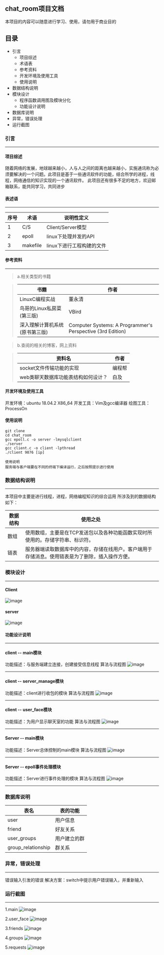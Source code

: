 ## chat_room项目文档
本项目的内容可以随意进行学习、使用，请勿用于商业目的
## 目录
* 引言
	* 项目综述
	* 术语表
	* 参考资料
	* 开发环境及使用工具
	* 使用说明
* 数据结构说明
* 模块设计
	* 程序函数调用图及模块分化
	* 功能设计说明
* 数据库说明
* 异常，错误处理
* 运行截图
### 引言
*********************
#### 项目综述
随着网络的发展，地球越来越小，人与人之间的距离也越来越小，实施通讯称为必须要解决的一个问题。此项目是基于一些通讯软件的功能，结合所学的进程，线程，网络通信的知识实现的一个通讯软件。
此项目还有很多不足的地方，欢迎邮箱联系，能共同学习，共同进步

#### 表述语
___________________
| 序号 | 术语 | 说明性定义 |
| ---- | ---- | ---- |
| 1 | C/S | Client/Server模型 |
| 2 | epoll | linux下处理并发的API |
| 3 | makefile | linux下进行工程构建的文件 |
#### 参考资料
************************
>a.相关类型的书籍

>| 书籍 | 作者 |
>| ---- | ---- |
>| LinuxC编程实战 | 董永清 |
>| 鸟哥的Linux私房菜(第三版) | VBird |
>| 深入理解计算机系统(原书第三版) | Computer Systems: A Programmer's Perspective (3rd Edition) |

>b.查阅的相关的博客，网上资料

>| 资料名 | 作者 |
>| ---- | ---- |
>| socket文件传输功能的实现 | 编程帮 |
>| web类聊天数据库功能表结构如何设计？ | 白及 |

#### 开发环境及使用工具
开发环境：ubuntu 18.04.2 X86_64
开发工具：Vim及gcc编译器
绘图工具：ProcessOn
#### 使用说明
```
git clone 
cd chat_room
gcc epoll.c -o server -lmysqlclient
./server
gcc client.c -o client -lpthread
./client 9876 [ip]
```
```
使用说明
服务端与客户端要在不同的终端下编译运行，之后按照提示进行使用
```
### 数据结构说明
**********************
本项目中主要是进行线程，进程，网络编程知识的综合运用
所涉及到的数据结构如下：

|数据结构|使用之处|
|----|----|
|数组|使用数组，主要是在TCP发送包以及各种功能函数实现时所使用的。存储字符串、标识符。
|链表|服务器端读取数据库中的内容，存储在线用户。客户端用于存储消息。使用链表是为了删除，插入操作方便。

### 模块设计
**********************
#### Client
![image](https://github.com/XiyouLinuxGroup-2019-Summer/TeamC/blob/master/Code/huqingwei/chat_room/images/client.png)
#### server
![image](https://github.com/XiyouLinuxGroup-2019-Summer/TeamC/blob/master/Code/huqingwei/chat_room/images/server.png)
#### 功能设计说明
****************************
#### client -- main模块
功能描述：与服务端建立连接，创建接受信息线程
算法与流程图
![image](https://github.com/XiyouLinuxGroup-2019-Summer/TeamC/blob/master/Code/huqingwei/chat_room/images/client_main.png)
*********************************************** 
#### client -- server_manage模块
功能描述：client进行收包的模块
算法与流程图
![image](https://github.com/XiyouLinuxGroup-2019-Summer/TeamC/blob/master/Code/huqingwei/chat_room/images/client_recv.png)
***********************************************
#### client -- user_face模块
功能描述：为用户显示聊天室的功能
算法与流程图
![image](https://github.com/XiyouLinuxGroup-2019-Summer/TeamC/blob/master/Code/huqingwei/chat_room/images/client_user_face.png)
***********************************************
#### Server -- main模块
功能描述：Server总体控制的main模块
算法与流程图
![image](https://github.com/XiyouLinuxGroup-2019-Summer/TeamC/blob/master/Code/huqingwei/chat_room/images/server_main.png)
***********************************************
#### Server -- epoll事件处理模块
功能描述：Server进行事件处理的模块
算法与流程图
![image](https://github.com/XiyouLinuxGroup-2019-Summer/TeamC/blob/master/Code/huqingwei/chat_room/images/server_chuli.png)
***********************************************
### 数据库说明
| 表名 | 表的功能 |
| ---- | ---- |
| user | 用户信息 |
| friend | 好友关系 |
| user_groups | 用户建立的群 |
| group_relationship | 群关系 |

### 异常，错误处理
*************************************
错误输入引发的错误
解决方案：switch中提示用户错误输入，并重新输入
### 运行截图
*************************************
1.main
![image](https://github.com/XiyouLinuxGroup-2019-Summer/TeamC/blob/master/Code/huqingwei/chat_room/images/run_pactures/2019-09-01%2010-19-56屏幕截图.png) 

2.user_face
![image](https://github.com/XiyouLinuxGroup-2019-Summer/TeamC/blob/master/Code/huqingwei/chat_room/images/run_pactures/2019-09-01%2010-20-47屏幕截图.png) 

3.friends
![image](https://github.com/XiyouLinuxGroup-2019-Summer/TeamC/blob/master/Code/huqingwei/chat_room/images/run_pactures/2019-09-01%2010-21-33屏幕截图.png) 

4.groups
![image](https://github.com/XiyouLinuxGroup-2019-Summer/TeamC/blob/master/Code/huqingwei/chat_room/images/run_pactures/2019-09-01%2010-22-17屏幕截图.png) 

5.requests
![image](https://github.com/XiyouLinuxGroup-2019-Summer/TeamC/blob/master/Code/huqingwei/chat_room/images/run_pactures/2019-09-01%2010-25-04屏幕截图.png)
